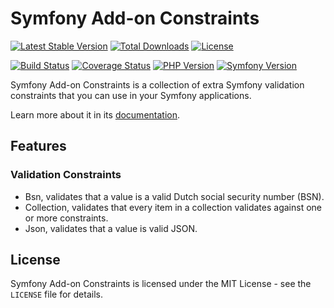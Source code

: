 # Symfony Add-on Constraints

[![Latest Stable Version](https://poser.pugx.org/darkwebdesign/symfony-addon-constraints/v/stable?format=flat)](https://packagist.org/packages/darkwebdesign/symfony-addon-constraints)
[![Total Downloads](https://poser.pugx.org/darkwebdesign/symfony-addon-constraints/downloads?format=flat)](https://packagist.org/packages/darkwebdesign/symfony-addon-constraints)
[![License](https://poser.pugx.org/darkwebdesign/symfony-addon-constraints/license?format=flat)](https://packagist.org/packages/darkwebdesign/symfony-addon-constraints)

[![Build Status](https://github.com/darkwebdesign/symfony-addon-constraints/actions/workflows/build.yaml/badge.svg?branch=6.1)](https://github.com/darkwebdesign/symfony-addon-constraints/actions/workflows/build.yaml)
[![Coverage Status](https://codecov.io/gh/darkwebdesign/symfony-addon-constraints/branch/6.1/graph/badge.svg)](https://codecov.io/gh/darkwebdesign/symfony-addon-constraints)
[![PHP Version](https://img.shields.io/badge/php-8.1%2B-777BB3.svg)](https://php.net/)
[![Symfony Version](https://img.shields.io/badge/symfony-6.1-93C74B.svg)](https://symfony.com/)

Symfony Add-on Constraints is a collection of extra Symfony validation constraints that you can use in your Symfony
applications.

Learn more about it in its [documentation](https://darkwebdesign.github.io/symfony-addon-pack/docs/6.1).

## Features

### Validation Constraints

* Bsn, validates that a value is a valid Dutch social security number (BSN).
* Collection, validates that every item in a collection validates against one or more constraints.
* Json, validates that a value is valid JSON.

## License

Symfony Add-on Constraints is licensed under the MIT License - see the `LICENSE` file for details.
